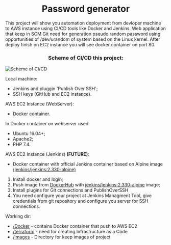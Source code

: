 # <div align="center">Password generator</div>

This project will show you automation deployment from devloper machine to AWS instance using CI/CD tools like Docker and Jenkins. Web application that keep in SCM Git need for generation pseudo random password using opportunities of /dev/urandom of system based on the Linux kernel. After deploy finish on EC2 instance you will see docker container on port 80.

### <div align="center">Scheme of CI/CD this project:</div>

![Scheme of CI/CD](https://github.com/OlesYudin/demo_ci-cd/blob/main/Images/Scheme.png "Scheme CI/CD")

Local machine:

- Jenkins and pluggin 'Publish Over SSH';
- SSH keys (GitHub and EC2 instance).

AWS EC2 Instance (WebServer):

- Docker container.

In Docker container on webserver used:

- Ubuntu 16.04+;
- Apache2;
- PHP 7.4.

AWS EC2 Instance (Jenkins) **(FUTURE)**:

- Docker container with official Jenkins container based on Alpine image [(jenkins/jenkins:2.330-alpine)](https://hub.docker.com/layers/jenkins/jenkins/2.330-alpine/images/sha256-3a351e0ab19b497dc4c862d950a64bc8d323410a287a080ce453dd56a6c33579?context=explore "(jenkins/jenkins:2.330-alpine)")

1. Install docker and login;
2. Push image from [DockerHub](https://hub.docker.com/ "DockerHub") with [jenkins/jenkins:2.330-alpine](https://hub.docker.com/layers/jenkins/jenkins/2.330-alpine/images/sha256-3a351e0ab19b497dc4c862d950a64bc8d323410a287a080ce453dd56a6c33579?context=explore "jenkins/jenkins:2.330-alpine") image;
3. Install plugins for Git connections and PublishOverSSH
4. You need configure your project at Jenkins Managment Tool, give credentials from git repository and configure you server for SSH connections.

Working dir:

- [/Docker](https://github.com/OlesYudin/demo_ci-cd/tree/main/Docker "Docker directory") - contains Docker container that push to AWS EC2
- [/terraform](https://github.com/OlesYudin/demo_ci-cd/tree/main/terraform "Terraform directory") - need for creating Infrastructure as a Code
- [/images](https://github.com/OlesYudin/demo_ci-cd/tree/main/Images "Images directory") - Directory for keep images of project

